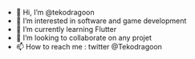 - 👋 Hi, I’m @tekodragoon
- 👀 I’m interested in software and game development
- 🌱 I’m currently learning Flutter
- 💞️ I’m looking to collaborate on any projet
- 📫 How to reach me : twitter @Tekodragoon
